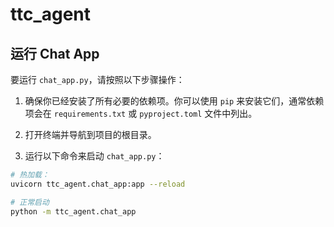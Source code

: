 # ttc_agent

## 运行 Chat App

要运行 `chat_app.py`，请按照以下步骤操作：

1. 确保你已经安装了所有必要的依赖项。你可以使用 `pip` 来安装它们，通常依赖项会在 `requirements.txt` 或 `pyproject.toml` 文件中列出。

2. 打开终端并导航到项目的根目录。

3. 运行以下命令来启动 `chat_app.py`：

```sh
# 热加载：
uvicorn ttc_agent.chat_app:app --reload

# 正常启动
python -m ttc_agent.chat_app